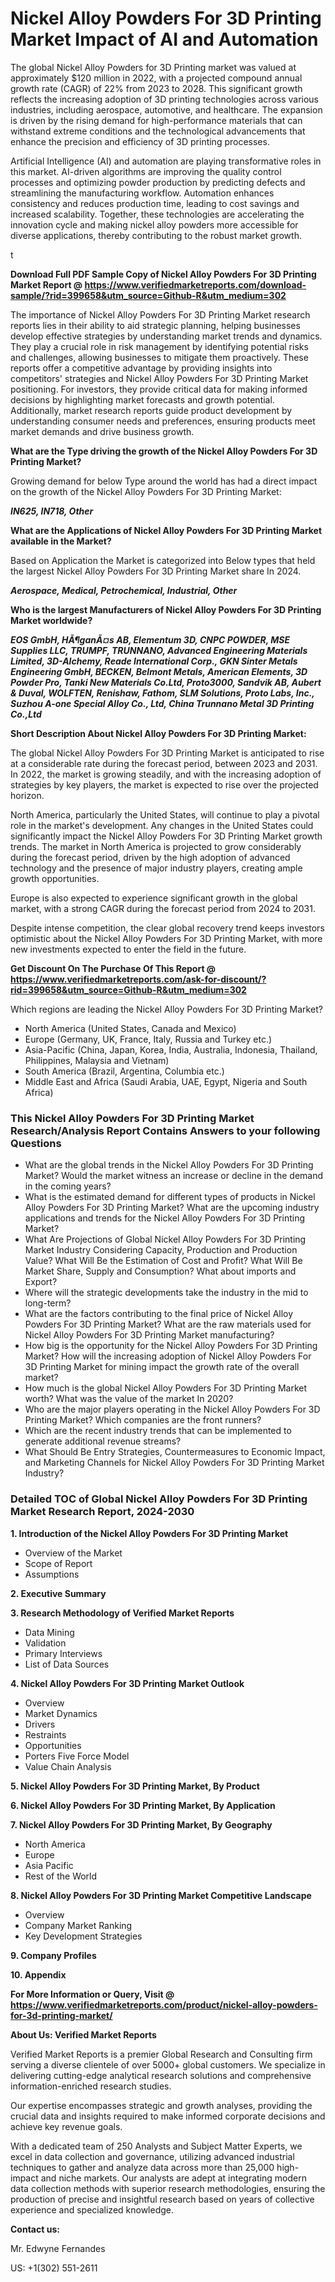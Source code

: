 <meta name="title" content="Global Nickel Alloy Powders For 3D Printing Market Impact of AI and Automation"><meta name="description" content="The global Nickel Alloy Powders for 3D Printing market was valued at approximately $120 million in 2022, with a projected compound annual growth rate (CAGR) of 22% fro"><meta name="title" content="Nickel Alloy Powders For 3D Printing Market Size, Share, Scope, Trends, Growth, Opportunities, Analysis, Forecast"><h1>Nickel Alloy Powders For 3D Printing Market Impact of AI and Automation</h1><p>The global Nickel Alloy Powders for 3D Printing market was valued at approximately $120 million in 2022, with a projected compound annual growth rate (CAGR) of 22% from 2023 to 2028. This significant growth reflects the increasing adoption of 3D printing technologies across various industries, including aerospace, automotive, and healthcare. The expansion is driven by the rising demand for high-performance materials that can withstand extreme conditions and the technological advancements that enhance the precision and efficiency of 3D printing processes.</p><p>Artificial Intelligence (AI) and automation are playing transformative roles in this market. AI-driven algorithms are improving the quality control processes and optimizing powder production by predicting defects and streamlining the manufacturing workflow. Automation enhances consistency and reduces production time, leading to cost savings and increased scalability. Together, these technologies are accelerating the innovation cycle and making nickel alloy powders more accessible for diverse applications, thereby contributing to the robust market growth.</p>t</p><p id="" class=""><strong>Download Full PDF Sample Copy of Nickel Alloy Powders For 3D Printing Market Report @ <a href="https://www.verifiedmarketreports.com/download-sample/?rid=399658&utm_source=Github-R&utm_medium=302" target="_blank">https://www.verifiedmarketreports.com/download-sample/?rid=399658&utm_source=Github-R&utm_medium=302</a></strong></p><p>The importance of&nbsp;Nickel Alloy Powders For 3D Printing Market research reports lies in their ability to aid strategic planning, helping businesses develop effective strategies by understanding market trends and dynamics. They play a crucial role in risk management by identifying potential risks and challenges, allowing businesses to mitigate them proactively. These reports offer a competitive advantage by providing insights into competitors' strategies and Nickel Alloy Powders For 3D Printing Market positioning. For investors, they provide critical data for making informed decisions by highlighting market forecasts and growth potential. Additionally, market research reports guide product development by understanding consumer needs and preferences, ensuring products meet market demands and drive business growth.</p><p><strong>What are the&nbsp;Type driving the growth of the Nickel Alloy Powders For 3D Printing Market?</strong></p><p id="" class="">Growing demand for below Type around the world has had a direct impact on the growth of the Nickel Alloy Powders For 3D Printing Market:</p><em><strong>IN625, IN718, Other</strong></em></p><strong>What are the&nbsp;Applications&nbsp;of Nickel Alloy Powders For 3D Printing Market available in the Market?</strong></p><p id="" class="">Based on Application the Market is categorized into Below types that held the largest Nickel Alloy Powders For 3D Printing Market share In 2024.</p><em><strong>Aerospace, Medical, Petrochemical, Industrial, Other</strong></em></p><strong>Who is the largest Manufacturers of Nickel Alloy Powders For 3D Printing Market worldwide?</strong></p><p><em><strong>EOS GmbH, HÃ¶ganÃ¤s AB, Elementum 3D, CNPC POWDER, MSE Supplies LLC, TRUMPF, TRUNNANO, Advanced Engineering Materials Limited, 3D-Alchemy, Reade International Corp., GKN Sinter Metals Engineering GmbH, BECKEN, Belmont Metals, American Elements, 3D Powder Pro, Tanki New Materials Co.Ltd, Proto3000, Sandvik AB, Aubert & Duval, WOLFTEN, Renishaw, Fathom, SLM Solutions, Proto Labs, Inc., Suzhou A-one Special Alloy Co., Ltd, China Trunnano Metal 3D Printing Co.,Ltd</strong></em></p><p id="" class=""><strong>Short Description About Nickel Alloy Powders For 3D Printing Market:</strong></p><p>The global Nickel Alloy Powders For 3D Printing Market is anticipated to rise at a considerable rate during the forecast period, between 2023 and 2031. In 2022, the market is growing steadily, and with the increasing adoption of strategies by key players, the market is expected to rise over the projected horizon.</p><p>North America, particularly the United States, will continue to play a pivotal role in the market's development. Any changes in the United States could significantly impact the Nickel Alloy Powders For 3D Printing Market growth trends. The market in North America is projected to grow considerably during the forecast period, driven by the high adoption of advanced technology and the presence of major industry players, creating ample growth opportunities.</p><p>Europe is also expected to experience significant growth in the global market, with a strong CAGR during the forecast period from 2024 to 2031.</p><p>Despite intense competition, the clear global recovery trend keeps investors optimistic about the Nickel Alloy Powders For 3D Printing Market, with more new investments expected to enter the field in the future.</p><p id="" class=""><strong>Get Discount On The Purchase Of This Report @ <a href="https://www.verifiedmarketreports.com/ask-for-discount/?rid=399658&utm_source=Github-R&utm_medium=302" target="_blank">https://www.verifiedmarketreports.com/ask-for-discount/?rid=399658&utm_source=Github-R&utm_medium=302</a></strong></p>Which regions are leading the Nickel Alloy Powders For 3D Printing Market?</p><ul><li>North America (United States, Canada and Mexico)</li><li>Europe (Germany, UK, France, Italy, Russia and Turkey etc.)</li><li>Asia-Pacific (China, Japan, Korea, India, Australia, Indonesia, Thailand, Philippines, Malaysia and Vietnam)</li><li>South America (Brazil, Argentina, Columbia etc.)</li><li>Middle East and Africa (Saudi Arabia, UAE, Egypt, Nigeria and South Africa)</li></ul><h3 id="" class="">This Nickel Alloy Powders For 3D Printing Market Research/Analysis Report Contains Answers to your following Questions</h3><ul><li>What are the global trends in the Nickel Alloy Powders For 3D Printing Market? Would the market witness an increase or decline in the demand in the coming years?</li><li>What is the estimated demand for different types of products in Nickel Alloy Powders For 3D Printing Market? What are the upcoming industry applications and trends for the Nickel Alloy Powders For 3D Printing Market?</li><li>What Are Projections of Global Nickel Alloy Powders For 3D Printing Market Industry Considering Capacity, Production and Production Value? What Will Be the Estimation of Cost and Profit? What Will Be Market Share, Supply and Consumption? What about imports and Export?</li><li>Where will the strategic developments take the industry in the mid to long-term?</li><li>What are the factors contributing to the final price of Nickel Alloy Powders For 3D Printing Market? What are the raw materials used for Nickel Alloy Powders For 3D Printing Market manufacturing?</li><li>How big is the opportunity for the Nickel Alloy Powders For 3D Printing Market? How will the increasing adoption of Nickel Alloy Powders For 3D Printing Market for mining impact the growth rate of the overall market?</li><li>How much is the global Nickel Alloy Powders For 3D Printing Market worth? What was the value of the market In 2020?</li><li>Who are the major players operating in the Nickel Alloy Powders For 3D Printing Market? Which companies are the front runners?</li><li>Which are the recent industry trends that can be implemented to generate additional revenue streams?</li><li>What Should Be Entry Strategies, Countermeasures to Economic Impact, and Marketing Channels for Nickel Alloy Powders For 3D Printing Market Industry?</li></ul><h3 id="" class="">Detailed TOC of Global Nickel Alloy Powders For 3D Printing Market Research Report, 2024-2030</h3><p id="" class=""><strong>1. Introduction of the Nickel Alloy Powders For 3D Printing Market</strong></p><ul><li>Overview of the Market</li><li>Scope of Report</li><li>Assumptions</li></ul><p id="" class=""><strong>2. Executive Summary</strong></p><p id="" class=""><strong>3. Research Methodology of Verified Market Reports</strong></p><ul><li>Data Mining</li><li>Validation</li><li>Primary Interviews</li><li>List of Data Sources</li></ul><p id="" class=""><strong>4. Nickel Alloy Powders For 3D Printing Market Outlook</strong></p><ul><li>Overview</li><li>Market Dynamics</li><li>Drivers</li><li>Restraints</li><li>Opportunities</li><li>Porters Five Force Model</li><li>Value Chain Analysis</li></ul><p id="" class=""><strong>5. Nickel Alloy Powders For 3D Printing Market, By Product</strong></p><p id="" class=""><strong>6. Nickel Alloy Powders For 3D Printing Market, By Application</strong></p><p id="" class=""><strong>7. Nickel Alloy Powders For 3D Printing Market, By Geography</strong></p><ul><li>North America</li><li>Europe</li><li>Asia Pacific</li><li>Rest of the World</li></ul><p id="" class=""><strong>8. Nickel Alloy Powders For 3D Printing Market Competitive Landscape</strong></p><ul><li>Overview</li><li>Company Market Ranking</li><li>Key Development Strategies</li></ul><p id="" class=""><strong>9. Company Profiles</strong></p><p id="" class=""><strong>10. Appendix</strong></p><p id="" class=""><strong>For More Information or Query, Visit @ <a href="https://www.verifiedmarketreports.com/product/nickel-alloy-powders-for-3d-printing-market/" target="_blank">https://www.verifiedmarketreports.com/product/nickel-alloy-powders-for-3d-printing-market/</a></strong></p><p id="" class=""><strong>About Us: Verified Market Reports</strong></p><p id="" class="">Verified Market Reports is a premier Global Research and Consulting firm serving a diverse clientele of over 5000+ global customers. We specialize in delivering cutting-edge analytical research solutions and comprehensive information-enriched research studies.</p><p id="" class="">Our expertise encompasses strategic and growth analyses, providing the crucial data and insights required to make informed corporate decisions and achieve key revenue goals.</p><p id="" class="">With a dedicated team of 250 Analysts and Subject Matter Experts, we excel in data collection and governance, utilizing advanced industrial techniques to gather and analyze data across more than 25,000 high-impact and niche markets. Our analysts are adept at integrating modern data collection methods with superior research methodologies, ensuring the production of precise and insightful research based on years of collective experience and specialized knowledge.</p><p id="" class=""><strong>Contact us:</strong></p><p id="" class="">Mr. Edwyne Fernandes</p><p id="" class="">US: +1(302) 551-2611</p>